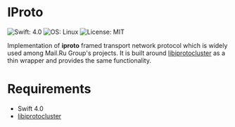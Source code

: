 # IProto

![Swift: 4.0](https://img.shields.io/badge/Swift-4.0-orange.svg)
![OS: Linux](https://img.shields.io/badge/OS-Linux-brightgreen.svg)
![License: MIT](https://img.shields.io/badge/License-MIT-blue.svg)

Implementation of __iproto__ framed transport network protocol
which is widely used among Mail.Ru Group's projects.
It is built around [libiprotocluster](https://github.com/my-mail-ru/libiprotocluster)
as a thin wrapper and provides the same functionality.

# Requirements

* Swift 4.0
* [libiprotocluster](https://github.com/my-mail-ru/libiprotocluster)
